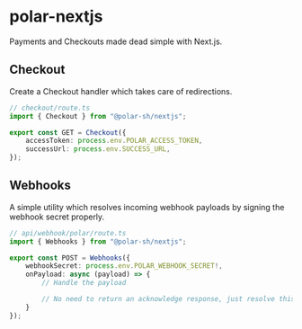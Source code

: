 # polar-nextjs

Payments and Checkouts made dead simple with Next.js.

## Checkout

Create a Checkout handler which takes care of redirections.

```typescript
// checkout/route.ts
import { Checkout } from "@polar-sh/nextjs";

export const GET = Checkout({
	accessToken: process.env.POLAR_ACCESS_TOKEN,
	successUrl: process.env.SUCCESS_URL,
});
```

## Webhooks

A simple utility which resolves incoming webhook payloads by signing the webhook secret properly.

```typescript
// api/webhook/polar/route.ts
import { Webhooks } from "@polar-sh/nextjs";

export const POST = Webhooks({
	webhookSecret: process.env.POLAR_WEBHOOK_SECRET!,
	onPayload: async (payload) => {
		// Handle the payload

        // No need to return an acknowledge response, just resolve this Promise
	}
});
```